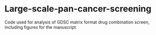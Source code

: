 # Large-scale-pan-cancer-screening

Code used for analysis of GDSC matrix format drug combination screen, including figures for the manuscript.
